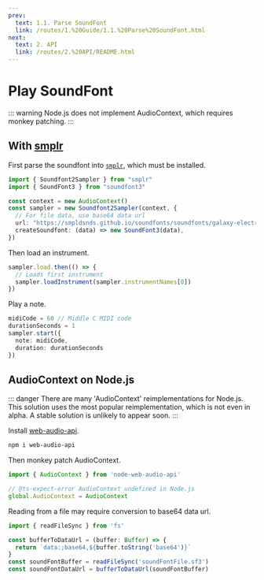 ```yaml
---
prev:
  text: 1.1. Parse SoundFont
  link: /routes/1.%20Guide/1.1.%20Parse%20SoundFont.html
next:
  text: 2. API
  link: /routes/2.%20API/README.html
---
```


# Play SoundFont
::: warning
Node.js does not implement AudioContext, which requires monkey patching.
:::

## With [smplr](https://github.com/danigb/smplr)
First parse the soundfont into [`smplr`](https://github.com/danigb/smplr), which must be installed.

```TypeScript
import { Soundfont2Sampler } from "smplr"
import { SoundFont3 } from "soundfont3"

const context = new AudioContext()
const sampler = new Soundfont2Sampler(context, {
  // For file data, use base64 data url
  url: "https://smpldsnds.github.io/soundfonts/soundfonts/galaxy-electric-pianos.sf2",
  createSoundfont: (data) => new SoundFont3(data),
})
```

Then load an instrument.

```TypeScript
sampler.load.then(() => {
  // Loads first instrument
  sampler.loadInstrument(sampler.instrumentNames[0])
})
```

Play a note.

```TypeScript
midiCode = 60 // Middle C MIDI code
durationSeconds = 1
sampler.start({
  note: midiCode,
  duration: durationSeconds
})
```

## AudioContext on Node.js
::: danger
There are many 'AudioContext' reimplementations for Node.js. This solution uses the most popular reimplementation, which is not even in alpha. A stable solution is unlikely to appear soon.
:::

Install [web-audio-api](https://github.com/audiojs/web-audio-api).

```Bash
npm i web-audio-api
```

Then monkey patch AudioContext.
```TypeScript
import { AudioContext } from 'node-web-audio-api'

// @ts-expect-error AudioContext undefined in Node.js
global.AudioContext = AudioContext
```

Reading from a file may require conversion to base64 data url.

```TypeScript
import { readFileSync } from 'fs'

const bufferToDataUrl = (buffer: Buffer) => {
  return `data:;base64,${buffer.toString('base64')}`
}
const soundFontBuffer = readFileSync('soundFontFile.sf3')
const soundFontDataUrl = bufferToDataUrl(soundFontBuffer)
```